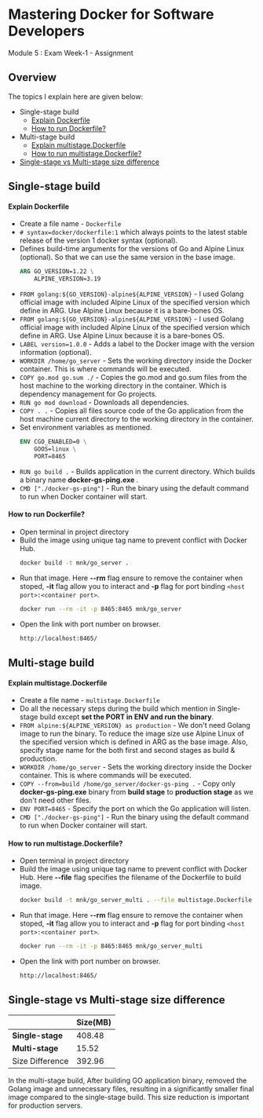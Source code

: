 # Mastering Docker for Software Developers
Module 5 : Exam Week-1 - Assignment


## Overview
The topics I explain here are given below:
 - Single-stage build
    - [Explain Dockerfile](#explain-dockerfile)
    - [How to run Dockerfile?](#how-to-run-dockerfile)
 - Multi-stage build
    - [Explain multistage.Dockerfile](#explain-multistagedockerfile)
    - [How to run multistage.Dockerfile?](#how-to-run-multistagedockerfile)
 - [Single-stage vs Multi-stage size difference](#single-stage-vs-multi-stage-size-difference)
 

## Single-stage build

#### Explain Dockerfile
- Create a file name - `Dockerfile` 
- `# syntax=docker/dockerfile:1` which always points to the latest stable release of the version 1 docker syntax (optional).
- Defines build-time arguments for the versions of Go and Alpine Linux (optional). So that we can use the same version in the base image.
    ```dockerfile
    ARG GO_VERSION=1.22 \
        ALPINE_VERSION=3.19
   ```
- `FROM golang:${GO_VERSION}-alpine${ALPINE_VERSION}` - I used Golang official image with included Alpine Linux of the specified version which define in ARG. Use Alpine Linux because it is a bare-bones OS.
- `FROM golang:${GO_VERSION}-alpine${ALPINE_VERSION}` - I used Golang official image with included Alpine Linux of the specified version which define in ARG. Use Alpine Linux because it is a bare-bones OS.
- `LABEL version=1.0.0` - Adds a label to the Docker image with the version information (optional).
- `WORKDIR /home/go_server` - Sets the working directory inside the Docker container. This is where commands will be executed.
- `COPY go.mod go.sum ./` - Copies the go.mod and go.sum files from the host machine to the working directory in the container. Which is dependency management for Go projects.
- `RUN go mod download` - Downloads all dependencies.
- `COPY . .` - Copies all files source code of the Go application from the host machine current directory to the working directory in the container.
- Set environment variables as mentioned.
    ```dockerfile
    ENV CGO_ENABLED=0 \
        GOOS=linux \
        PORT=8465
    ```
- `RUN go build .` - Builds application in the current directory. Which builds a binary name **docker-gs-ping.exe** .
- `CMD ["./docker-gs-ping"]` - Run the binary using the default command to run when Docker container will start.

#### How to run Dockerfile?
- Open terminal in project directory
- Build the image using unique tag name to prevent conflict with Docker Hub.
    ```bash
    docker build -t mnk/go_server .
    ```
- Run that image. Here **--rm** flag ensure to remove the container when stoped, **-it** flag allow you to interact and **-p** flag for port binding `<host port>:<container port>`.
    ```bash
    docker run --rm -it -p 8465:8465 mnk/go_server
    ```
- Open the link with port number on browser.
    ```bash
    http://localhost:8465/
    ```




## Multi-stage build

#### Explain multistage.Dockerfile
- Create a file name - `multistage.Dockerfile` 
- Do all the necessary steps during the build which mention in Single-stage build except **set the PORT in ENV and run the binary**.
- `FROM alpine:${ALPINE_VERSION} as production` - We don't need Golang image to run the binary. To reduce the image size use Alpine Linux of the specified version which is defined in ARG as the base image. Also, specify stage name for the both first and second stages as build & production.
- `WORKDIR /home/go_server` - Sets the working directory inside the Docker container. This is where commands will be executed.
- `COPY --from=build /home/go_server/docker-gs-ping .` - Copy only **docker-gs-ping.exe** binary from **build stage** to **production stage** as we don't need other files.
- `ENV PORT=8465` - Specify the port on which the Go application will listen.
- `CMD ["./docker-gs-ping"]` - Run the binary using the default command to run when Docker container will start.

#### How to run multistage.Dockerfile?
- Open terminal in project directory
- Build the image using unique tag name to prevent conflict with Docker Hub. Here **--file** flag specifies the filename of the Dockerfile to build image.
    ```bash
    docker build -t mnk/go_server_multi . --file multistage.Dockerfile
    ```
- Run that image. Here **--rm** flag ensure to remove the container when stoped, **-it** flag allow you to interact and **-p** flag for port binding `<host port>:<container port>`.
    ```bash
    docker run --rm -it -p 8465:8465 mnk/go_server_multi
    ```
- Open the link with port number on browser.
    ```bash
    http://localhost:8465/
    ```



## Single-stage vs Multi-stage size difference
|  | Size(MB) |
| --- | --- |
| **Single-stage** | 408.48  |
| **Multi-stage**  | 15.52  |
| Size Difference | 392.96 |

In the multi-stage build, After building GO application binary, removed the Golang image and unnecessary files, resulting in a significantly smaller final image compared to the single-stage build. This size reduction is important for production servers.
